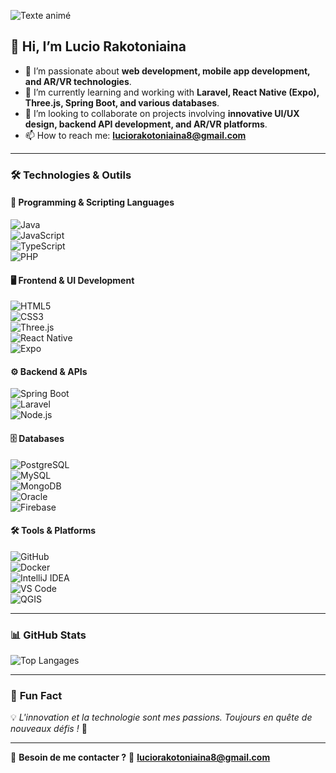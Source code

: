 ![Texte animé](https://readme-typing-svg.demolab.com/?font=Fira+Code&size=30&duration=3000&color=blue&center=true&vCenter=true&width=500&lines=Bienvenue+sur+mon+profil!;Développeur+FullStack)

## 👋 Hi, I’m **Lucio Rakotoniaina**  
- 👀 I’m passionate about **web development, mobile app development, and AR/VR technologies**.  
- 🌱 I’m currently learning and working with **Laravel, React Native (Expo), Three.js, Spring Boot, and various databases**.  
- 💞️ I’m looking to collaborate on projects involving **innovative UI/UX design, backend API development, and AR/VR platforms**.  
- 📫 How to reach me: **luciorakotoniaina8@gmail.com**  

---

### 🛠️ Technologies & Outils  

#### **📌 Programming & Scripting Languages**  
![Java](https://img.shields.io/badge/Java-ED8B00?style=for-the-badge&logo=java&logoColor=white)  
![JavaScript](https://img.shields.io/badge/JavaScript-F7DF1E?style=for-the-badge&logo=javascript&logoColor=black)  
![TypeScript](https://img.shields.io/badge/TypeScript-3178C6?style=for-the-badge&logo=typescript&logoColor=white)  
![PHP](https://img.shields.io/badge/PHP-777BB4?style=for-the-badge&logo=php&logoColor=white)  

#### **🖥️ Frontend & UI Development**  
![HTML5](https://img.shields.io/badge/HTML5-E34F26?style=for-the-badge&logo=html5&logoColor=white)  
![CSS3](https://img.shields.io/badge/CSS3-1572B6?style=for-the-badge&logo=css3&logoColor=white)  
![Three.js](https://img.shields.io/badge/Three.js-000000?style=for-the-badge&logo=three.js&logoColor=white)  
![React Native](https://img.shields.io/badge/React%20Native-61DAFB?style=for-the-badge&logo=react&logoColor=black)  
![Expo](https://img.shields.io/badge/Expo-000020?style=for-the-badge&logo=expo&logoColor=white)  

#### **⚙️ Backend & APIs**  
![Spring Boot](https://img.shields.io/badge/Spring%20Boot-6DB33F?style=for-the-badge&logo=spring-boot&logoColor=white)  
![Laravel](https://img.shields.io/badge/Laravel-FF2D20?style=for-the-badge&logo=laravel&logoColor=white)  
![Node.js](https://img.shields.io/badge/Node.js-339933?style=for-the-badge&logo=node.js&logoColor=white)  

#### **🗄️ Databases**  
![PostgreSQL](https://img.shields.io/badge/PostgreSQL-316192?style=for-the-badge&logo=postgresql&logoColor=white)  
![MySQL](https://img.shields.io/badge/MySQL-4479A1?style=for-the-badge&logo=mysql&logoColor=white)  
![MongoDB](https://img.shields.io/badge/MongoDB-47A248?style=for-the-badge&logo=mongodb&logoColor=white)  
![Oracle](https://img.shields.io/badge/Oracle-F80000?style=for-the-badge&logo=oracle&logoColor=white)  
![Firebase](https://img.shields.io/badge/Firebase-FFCA28?style=for-the-badge&logo=firebase&logoColor=black)  

#### **🛠️ Tools & Platforms**  
![GitHub](https://img.shields.io/badge/GitHub-181717?style=for-the-badge&logo=github&logoColor=white)  
![Docker](https://img.shields.io/badge/Docker-2496ED?style=for-the-badge&logo=docker&logoColor=white)  
![IntelliJ IDEA](https://img.shields.io/badge/IntelliJ%20IDEA-000000?style=for-the-badge&logo=intellij-idea&logoColor=white)  
![VS Code](https://img.shields.io/badge/VS%20Code-007ACC?style=for-the-badge&logo=visual-studio-code&logoColor=white)  
![QGIS](https://img.shields.io/badge/QGIS-589632?style=for-the-badge&logo=qgis&logoColor=white)  

---

### 📊 **GitHub Stats**  

![Top Langages](https://github-readme-stats.vercel.app/api/top-langs/?username=lucio1328&layout=compact&theme=dark)  

---

### 🎯 **Fun Fact**  
💡 *L'innovation et la technologie sont mes passions. Toujours en quête de nouveaux défis !* 🚀  

---

🔗 **Besoin de me contacter ?** 📩 **luciorakotoniaina8@gmail.com**

<!---
lucio1328/lucio1328 is a ✨ special ✨ repository because its `README.md` (this file) appears on your GitHub profile.
You can click the Preview link to take a look at your changes.
--->
